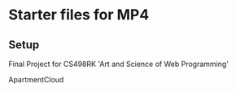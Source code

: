# Starter files for MP4

## Setup
Final Project for CS498RK 'Art and Science of Web Programming'

ApartmentCloud 
